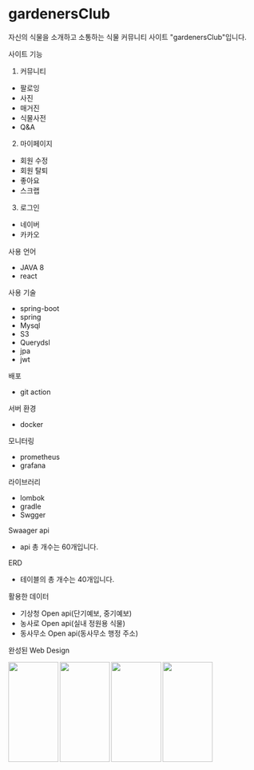 # gardenersClub
자신의 식물을 소개하고 소통하는 식물  커뮤니티 사이트 "gardenersClub"입니다. 

사이트 기능 
1. 커뮤니티 
- 팔로잉
- 사진
- 매거진
- 식물사전
- Q&A


2. 마이페이지
- 회원 수정
- 회원 탈퇴
- 좋아요
- 스크랩


3. 로그인
- 네이버 
- 카카오


사용 언어
- JAVA 8
- react 


사용 기술
- spring-boot
- spring
- Mysql
- S3
- Querydsl
- jpa
- jwt


배포
- git action


서버 환경 
- docker 


모니터링 
- prometheus
- grafana


라이브러리
- lombok
- gradle
- Swgger 


Swaager api
- api 총 개수는 60개입니다. 


ERD
- 테이블의 총 개수는 40개입니다. 


활용한 데이터 
- 기상청 Open api(단기예보, 중기예보)
- 농사로 Open api(실내 정원용 식물)
- 동사무소 Open api(동사무소 행정 주소)
 

완성된 Web Design

<img width="100px" height="200px" align=left src="https://user-images.githubusercontent.com/87289562/217521728-f6d9e034-215a-40a4-bfe9-5120c9884195.PNG">
<img width="100px" height="200px" align=left src="https://user-images.githubusercontent.com/87289562/217521755-5326e3d6-1d68-4d23-b4a0-a26821d41fd5.PNG">
<img width="100px" height="200px" align=left src="https://user-images.githubusercontent.com/87289562/217521776-c487ae1d-54d6-48ca-926d-25ff50c3f752.PNG">
<img width="100px" height="200px" align=left src="https://user-images.githubusercontent.com/87289562/217521790-c225da62-478a-47a4-813a-37222a02d796.PNG">
